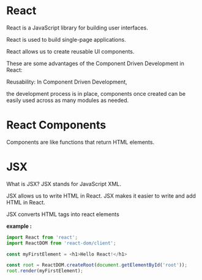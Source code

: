 # React

React is a JavaScript library for building user interfaces.

React is used to build single-page applications.

React allows us to create reusable UI components.

These are some advantages of the Component Driven Development in React:

 Reusability: In Component Driven Development, 

 the development process is in place, components once created can be easily used across as many modules as needed.

# React Components

Components are like functions that return HTML elements.

 # JSX

 What is JSX? JSX stands for JavaScript XML.
 
  JSX allows us to write HTML in React. JSX makes it easier to write and add HTML in React.

JSX converts HTML tags into react elements

  
**example :**

  ``` js
  import React from 'react';
import ReactDOM from 'react-dom/client';

const myFirstElement = <h1>Hello React!</h1>

const root = ReactDOM.createRoot(document.getElementById('root'));
root.render(myFirstElement);
  ```


